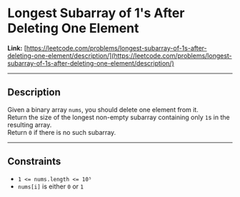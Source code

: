 # Longest Subarray of 1's After Deleting One Element

**Link:** [https://leetcode.com/problems/longest-subarray-of-1s-after-deleting-one-element/description/](https://leetcode.com/problems/longest-subarray-of-1s-after-deleting-one-element/description/)

---

## Description

Given a binary array `nums`, you should delete one element from it.  
Return the size of the longest non-empty subarray containing only `1`s in the resulting array.  
Return `0` if there is no such subarray.

---

## Constraints

- `1 <= nums.length <= 10⁵`  
- `nums[i]` is either `0` or `1`
